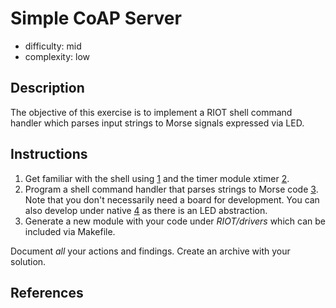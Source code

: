 # Simple CoAP Server

- difficulty: mid
- complexity: low

## Description

The objective of this exercise is to implement a RIOT shell command handler
which parses input strings to Morse signals expressed via LED.

## Instructions

1. Get familiar with the shell using [1] and the timer module xtimer [2].
2. Program a shell command handler that parses strings to Morse code [3]. Note
that you don't necessarily need a board for development. You can also
develop under native [4] as there is an LED abstraction.
3. Generate a new module with your code under *RIOT/drivers* which can be included
via Makefile.

Document _all_ your actions and findings. Create an archive with your solution.

## References

[1]: https://github.com/RIOT-OS/RIOT/tree/master/tests/shell
[2]: https://riot-os.org/api/group__sys__xtimer.html
[3]: https://en.wikipedia.org/wiki/Morse_code
[4]: https://github.com/RIOT-OS/RIOT/wiki/Family%3A-native